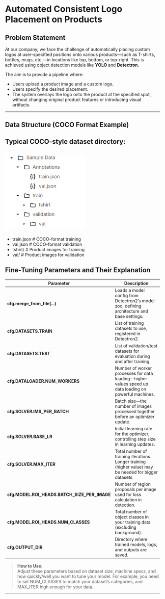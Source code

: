# Automated Consistent Logo Placement on Products

## Problem Statement

At our company, we face the challenge of automatically placing custom logos at user-specified positions onto various products—such as T-shirts, bottles, mugs, etc.—in locations like top, bottom, or top-right. This is achieved using object detection models like **YOLO** and **Detectron**.

The aim is to provide a pipeline where:
- Users upload a product image and a custom logo.
- Users specify the desired placement.
- The system overlays the logo onto the product at the specified spot, without changing original product features or introducing visual artifacts.

---


## Data Structure (COCO Format Example)

Typical COCO-style dataset directory:
---
![Data Directory](assets\image.png)
---
- train.json # COCO-format training   
- val.json # COCO-format validation 
- tshirt/ # Product images for training
- val/ # Product images for validation

## Fine-Tuning Parameters and Their Explanation

| Parameter                                    | Description |
|-----------------------------------------------|-------------|
| **cfg.merge_from_file(...)**                  | Loads a model config from Detectron2’s model zoo, defining architecture and base settings. |
| **cfg.DATASETS.TRAIN**                        | List of training datasets to use, registered in Detectron2. |
| **cfg.DATASETS.TEST**                         | List of validation/test datasets for evaluation during and after training. |
| **cfg.DATALOADER.NUM_WORKERS**                | Number of worker processes for data loading—higher values speed up data loading on powerful machines. |
| **cfg.SOLVER.IMS_PER_BATCH**                  | Batch size—the number of images processed together before an optimizer update. |
| **cfg.SOLVER.BASE_LR**                        | Initial learning rate for the optimizer, controlling step size in learning updates. |
| **cfg.SOLVER.MAX_ITER**                       | Total number of training iterations. Longer training (higher value) may be needed for bigger datasets. |
| **cfg.MODEL.ROI_HEADS.BATCH_SIZE_PER_IMAGE**  | Number of region proposals per image used for loss calculation in detection. |
| **cfg.MODEL.ROI_HEADS.NUM_CLASSES**           | Total number of object classes in your training data (excluding background). |
| **cfg.OUTPUT_DIR**                            | Directory where trained models, logs, and outputs are saved. |

> **How to Use:**  
> Adjust these parameters based on dataset size, machine specs, and how quickly/well you want to tune your model. For example, you need to set NUM_CLASSES to match your dataset’s categories, and MAX_ITER high enough for your data.

---
